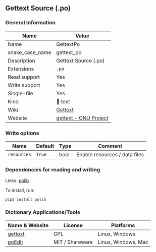 
## Gettext Source (.po) ##

### General Information ###
Name | Value
---- | -------
Name | GettextPo
snake_case_name | gettext_po
Description | Gettext Source (.po)
Extensions | `.po`
Read support | Yes
Write support | Yes
Single-file | Yes
Kind | 📝 text
Wiki | [Gettext](https://en.wikipedia.org/wiki/Gettext)
Website | [gettext - GNU Project](https://www.gnu.org/software/gettext)



### Write options ###
Name | Default | Type | Comment
---- | ------- | ---- | -------
`resources` | `True` | bool | Enable resources / data files

### Dependencies for reading and writing ###
Links: [polib](https://pypi.org/project/polib)

To install, run:

    pip3 install polib


### Dictionary Applications/Tools ###
Name & Website | License | Platforms
-------------- | ------- | ---------
[gettext](https://www.gnu.org/software/gettext/) | GPL | Linux, Windows
[poEdit](https://github.com/vslavik/poedit) | MIT / Shareware | Linux, Windows, Mac
